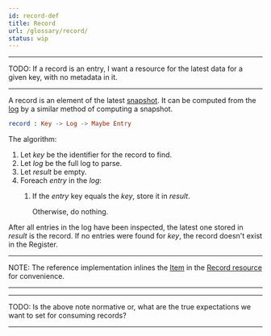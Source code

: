 ```yaml
---
id: record-def
title: Record
url: /glossary/record/
status: wip
---
```


***
TODO: If a record is an entry, I want a resource for the latest data for a
given key, with no metadata in it.
***

A record is an element of the latest [snapshot](/glossary#snapshot). It can be
computed from the [log](/glossary#log) by a similar method of computing a
snapshot.

```elm
record : Key -> Log -> Maybe Entry
```

The algorithm:

1. Let _key_ be the identifier for the record to find.
1. Let _log_ be the full log to parse.
1. Let _result_ be empty.
1. Foreach _entry_ in the _log_:
    1. If the _entry_ key equals the _key_, store it in _result_.

       Otherwise, do nothing.

After all entries in the log have been inspected, the latest one stored in
_result_ is the record. If no entries were found for _key_, the record doesn't
exist in the Register.

***
NOTE: The reference implementation inlines the [Item](/glossary/item/) in the
[Record resource](/rest-api/records/) for convenience.
***

***
TODO: Is the above note normative or, what are the true expectations we want
to set for consuming records?
***
